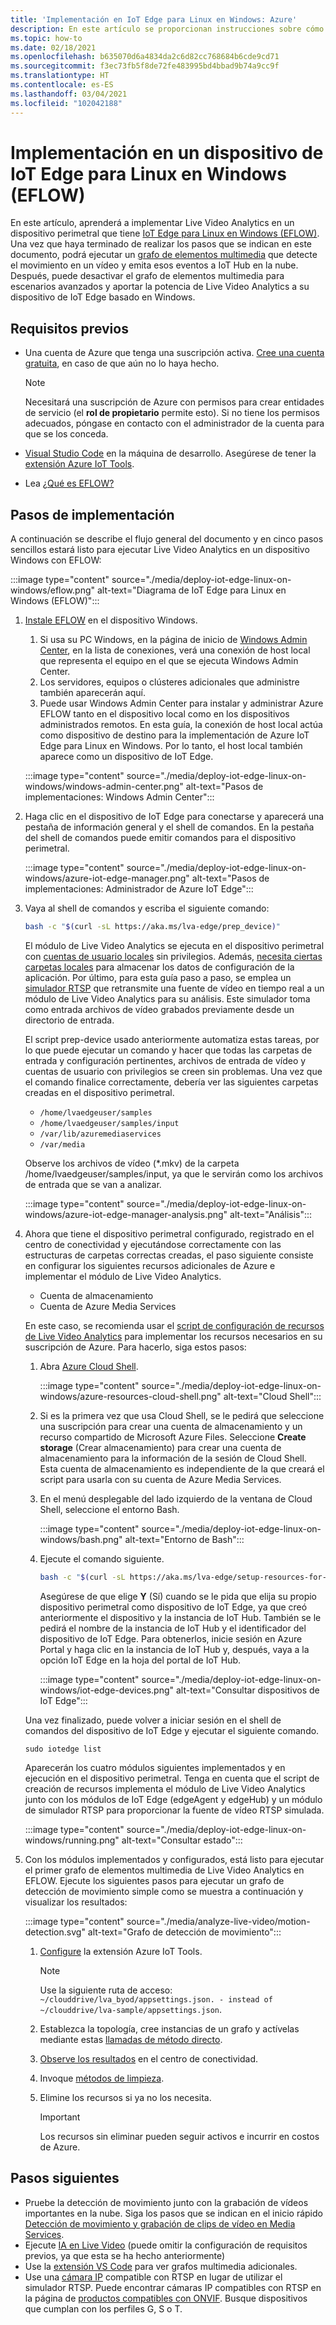```yaml
---
title: 'Implementación en IoT Edge para Linux en Windows: Azure'
description: En este artículo se proporcionan instrucciones sobre cómo realizar la implementación en un dispositivo de IoT Edge para Linux en Windows.
ms.topic: how-to
ms.date: 02/18/2021
ms.openlocfilehash: b635070d6a4834da2c6d82cc768684b6cde9cd71
ms.sourcegitcommit: f3ec73fb5f8de72fe483995bd4bbad9b74a9cc9f
ms.translationtype: HT
ms.contentlocale: es-ES
ms.lasthandoff: 03/04/2021
ms.locfileid: "102042188"
---
```

# <a name="deploy-to-an-iot-edge-for-linux-on-windows-eflow-device"></a>Implementación en un dispositivo de IoT Edge para Linux en Windows (EFLOW)

En este artículo, aprenderá a implementar Live Video Analytics en un dispositivo perimetral que tiene [IoT Edge para Linux en Windows (EFLOW)](https://docs.microsoft.com/azure/iot-edge/iot-edge-for-linux-on-windows?view=iotedge-2018-06). Una vez que haya terminado de realizar los pasos que se indican en este documento, podrá ejecutar un [grafo de elementos multimedia](media-graph-concept.md) que detecte el movimiento en un vídeo y emita esos eventos a IoT Hub en la nube. Después, puede desactivar el grafo de elementos multimedia para escenarios avanzados y aportar la potencia de Live Video Analytics a su dispositivo de IoT Edge basado en Windows.

## <a name="prerequisites"></a>Requisitos previos 

* Una cuenta de Azure que tenga una suscripción activa. [Cree una cuenta gratuita](https://azure.microsoft.com/free/?WT.mc_id=A261C142F), en caso de que aún no lo haya hecho.

    > [!NOTE]
    > Necesitará una suscripción de Azure con permisos para crear entidades de servicio (el **rol de propietario** permite esto). Si no tiene los permisos adecuados, póngase en contacto con el administrador de la cuenta para que se los conceda.
* [Visual Studio Code](https://code.visualstudio.com/) en la máquina de desarrollo. Asegúrese de tener la [extensión Azure IoT Tools](https://marketplace.visualstudio.com/items?itemName=vsciot-vscode.azure-iot-tools).
* Lea [¿Qué es EFLOW?](https://aka.ms/AzEFLOW-docs)

## <a name="deployment-steps"></a>Pasos de implementación

A continuación se describe el flujo general del documento y en cinco pasos sencillos estará listo para ejecutar Live Video Analytics en un dispositivo Windows con EFLOW:

:::image type="content" source="./media/deploy-iot-edge-linux-on-windows/eflow.png" alt-text="Diagrama de IoT Edge para Linux en Windows (EFLOW)":::

1. [Instale EFLOW](https://aka.ms/AzEFLOW-install) en el dispositivo Windows. 

    1. Si usa su PC Windows, en la página de inicio de [Windows Admin Center](https://docs.microsoft.com/windows-server/manage/windows-admin-center/overview), en la lista de conexiones, verá una conexión de host local que representa el equipo en el que se ejecuta Windows Admin Center. 
    1. Los servidores, equipos o clústeres adicionales que administre también aparecerán aquí.
    1. Puede usar Windows Admin Center para instalar y administrar Azure EFLOW tanto en el dispositivo local como en los dispositivos administrados remotos. En esta guía, la conexión de host local actúa como dispositivo de destino para la implementación de Azure IoT Edge para Linux en Windows. Por lo tanto, el host local también aparece como un dispositivo de IoT Edge.

    :::image type="content" source="./media/deploy-iot-edge-linux-on-windows/windows-admin-center.png" alt-text="Pasos de implementaciones: Windows Admin Center":::
1. Haga clic en el dispositivo de IoT Edge para conectarse y aparecerá una pestaña de información general y el shell de comandos. En la pestaña del shell de comandos puede emitir comandos para el dispositivo perimetral.
 
    :::image type="content" source="./media/deploy-iot-edge-linux-on-windows/azure-iot-edge-manager.png" alt-text="Pasos de implementaciones: Administrador de Azure IoT Edge":::
1. Vaya al shell de comandos y escriba el siguiente comando:
    
    ```bash
    bash -c "$(curl -sL https://aka.ms/lva-edge/prep_device)"
    ```

    El módulo de Live Video Analytics se ejecuta en el dispositivo perimetral con [cuentas de usuario locales](deploy-iot-edge-device.md#create-and-use-local-user-account-for-deployment) sin privilegios. Además, [necesita ciertas carpetas locales](deploy-iot-edge-device.md#granting-permissions-to-device-storage) para almacenar los datos de configuración de la aplicación. Por último, para esta guía paso a paso, se emplea un [simulador RTSP](https://github.com/Azure/live-video-analytics/tree/master/utilities/rtspsim-live555) que retransmite una fuente de vídeo en tiempo real a un módulo de Live Video Analytics para su análisis. Este simulador toma como entrada archivos de vídeo grabados previamente desde un directorio de entrada. 
    
    El script prep-device usado anteriormente automatiza estas tareas, por lo que puede ejecutar un comando y hacer que todas las carpetas de entrada y configuración pertinentes, archivos de entrada de vídeo y cuentas de usuario con privilegios se creen sin problemas. Una vez que el comando finalice correctamente, debería ver las siguientes carpetas creadas en el dispositivo perimetral. 
    
    * `/home/lvaedgeuser/samples`
    * `/home/lvaedgeuser/samples/input`
    * `/var/lib/azuremediaservices`
    * `/var/media`
    
    Observe los archivos de vídeo (*.mkv) de la carpeta /home/lvaedgeuser/samples/input, ya que le servirán como los archivos de entrada que se van a analizar. 
    
    :::image type="content" source="./media/deploy-iot-edge-linux-on-windows/azure-iot-edge-manager-analysis.png" alt-text="Análisis":::
1. Ahora que tiene el dispositivo perimetral configurado, registrado en el centro de conectividad y ejecutándose correctamente con las estructuras de carpetas correctas creadas, el paso siguiente consiste en configurar los siguientes recursos adicionales de Azure e implementar el módulo de Live Video Analytics. 

    * Cuenta de almacenamiento
    * Cuenta de Azure Media Services

    En este caso, se recomienda usar el [script de configuración de recursos de Live Video Analytics](https://github.com/Azure/live-video-analytics/tree/master/edge/setup) para implementar los recursos necesarios en su suscripción de Azure. Para hacerlo, siga estos pasos:

    1. Abra [Azure Cloud Shell](https://ms.portal.azure.com/#cloudshell/).

        :::image type="content" source="./media/deploy-iot-edge-linux-on-windows/azure-resources-cloud-shell.png" alt-text="Cloud Shell":::
    1. Si es la primera vez que usa Cloud Shell, se le pedirá que seleccione una suscripción para crear una cuenta de almacenamiento y un recurso compartido de Microsoft Azure Files. Seleccione **Create storage** (Crear almacenamiento) para crear una cuenta de almacenamiento para la información de la sesión de Cloud Shell. Esta cuenta de almacenamiento es independiente de la que creará el script para usarla con su cuenta de Azure Media Services.
    1. En el menú desplegable del lado izquierdo de la ventana de Cloud Shell, seleccione el entorno Bash.

        :::image type="content" source="./media/deploy-iot-edge-linux-on-windows/bash.png" alt-text="Entorno de Bash":::
    1. Ejecute el comando siguiente.

        ```bash
        bash -c "$(curl -sL https://aka.ms/lva-edge/setup-resources-for-samples)"
        ```
        
        Asegúrese de que elige **Y** (Sí) cuando se le pida que elija su propio dispositivo perimetral como dispositivo de IoT Edge, ya que creó anteriormente el dispositivo y la instancia de IoT Hub. También se le pedirá el nombre de la instancia de IoT Hub y el identificador del dispositivo de IoT Edge. Para obtenerlos, inicie sesión en Azure Portal y haga clic en la instancia de IoT Hub y, después, vaya a la opción IoT Edge en la hoja del portal de IoT Hub.

        :::image type="content" source="./media/deploy-iot-edge-linux-on-windows/iot-edge-devices.png" alt-text="Consultar dispositivos de IoT Edge":::

    Una vez finalizado, puede volver a iniciar sesión en el shell de comandos del dispositivo de IoT Edge y ejecutar el siguiente comando.
    
    `sudo iotedge list`
    
    Aparecerán los cuatro módulos siguientes implementados y en ejecución en el dispositivo perimetral. Tenga en cuenta que el script de creación de recursos implementa el módulo de Live Video Analytics junto con los módulos de IoT Edge (edgeAgent y edgeHub) y un módulo de simulador RTSP para proporcionar la fuente de vídeo RTSP simulada.
    
    :::image type="content" source="./media/deploy-iot-edge-linux-on-windows/running.png" alt-text="Consultar estado":::
1. Con los módulos implementados y configurados, está listo para ejecutar el primer grafo de elementos multimedia de Live Video Analytics en EFLOW. Ejecute los siguientes pasos para ejecutar un grafo de detección de movimiento simple como se muestra a continuación y visualizar los resultados:

    :::image type="content" source="./media/analyze-live-video/motion-detection.svg" alt-text="Grafo de detección de movimiento":::

    1. [Configure](get-started-detect-motion-emit-events-quickstart.md#configure-the-azure-iot-tools-extension) la extensión Azure IoT Tools.
    
        > [!Note]
        > Use la siguiente ruta de acceso: `~/clouddrive/lva_byod/appsettings.json. - instead of ~/clouddrive/lva-sample/appsettings.json`.
    1. Establezca la topología, cree instancias de un grafo y actívelas mediante estas [llamadas de método directo](get-started-detect-motion-emit-events-quickstart.md#use-direct-method-calls).
    1. [Observe los resultados](get-started-detect-motion-emit-events-quickstart.md#observe-results) en el centro de conectividad.
    1. Invoque [métodos de limpieza](get-started-detect-motion-emit-events-quickstart.md#invoke-graphinstancedeactivate).
    1. Elimine los recursos si ya no los necesita.

        > [!IMPORTANT]
        > Los recursos sin eliminar pueden seguir activos e incurrir en costos de Azure.
    
## <a name="next-steps"></a>Pasos siguientes

* Pruebe la detección de movimiento junto con la grabación de vídeos importantes en la nube. Siga los pasos que se indican en el inicio rápido [Detección de movimiento y grabación de clips de vídeo en Media Services](detect-motion-record-video-clips-media-services-quickstart.md#review-the-sample-video).
* Ejecute [IA en Live Video](use-your-model-quickstart.md#overview) (puede omitir la configuración de requisitos previos, ya que esta se ha hecho anteriormente)
* Use la [extensión VS Code](https://marketplace.visualstudio.com/items?itemName=ms-azuretools.live-video-analytics-edge) para ver grafos multimedia adicionales.
* Use una [cámara IP](https://en.wikipedia.org/wiki/IP_camera) compatible con RTSP en lugar de utilizar el simulador RTSP. Puede encontrar cámaras IP compatibles con RTSP en la página de [productos compatibles con ONVIF](https://www.onvif.org/conformant-products/). Busque dispositivos que cumplan con los perfiles G, S o T.

